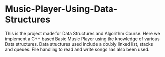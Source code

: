 # Music-Player-Using-Data-Structures
This is the project made for Data Structures and Algorithm Course. Here we implement a C++ based Basic Music Player using the knowledge of various Data structures. Data structures used include a doubly linked list, stacks and queues. File handling to read and write songs has also been used.
